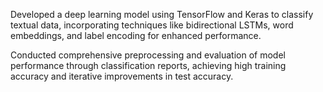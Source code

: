 Developed a deep learning model using TensorFlow and Keras to classify textual data, incorporating techniques like bidirectional LSTMs, word embeddings, and label encoding for enhanced performance.

Conducted comprehensive preprocessing and evaluation of model performance through classification reports, achieving high training accuracy and iterative improvements in test accuracy.
